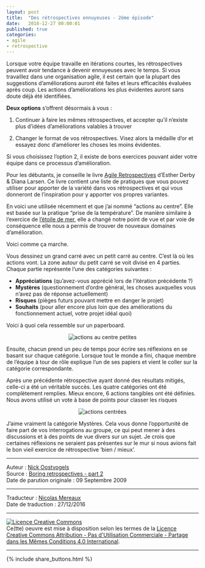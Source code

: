 ```yaml
---
layout: post
title:  "Des rétrospectives ennuyeuses - 2ème épisode"
date:   2016-12-27 00:00:01
published: true
categories: 
- agile
- retrospective
---
```


Lorsque votre équipe travaille en itérations courtes, les rétrospectives peuvent avoir tendance à devenir ennuyeuses avec le temps. Si vous travaillez dans une organisation agile, il est certain que la plupart des suggestions d’améliorations auront été faites et leurs efficacités évaluées après coup. Les actions d’améliorations les plus évidentes auront sans doute déjà été identifiées. 

**Deux options** s’offrent désormais à vous : 

1. Continuer à faire les mêmes rétrospectives, et accepter qu’il n’existe plus d’idées d’améliorations valables à trouver

2. Changer le format de vos rétrospectives. Visez alors la médaille d’or et essayez donc d’améliorer les choses les moins évidentes.

Si vous choisissez l’option 2, il existe de bons exercices pouvant aider votre équipe dans ce processus d’amélioration.

Pour les débutants, je conseille le livre [Agile Retrospectives](http://www.amazon.com/Agile-Retrospectives-Making-Teams-Great/dp/0977616649) d’Esther Derby & Diana Larsen. Ce livre contient une liste de pratiques que vous pouvez utiliser pour apporter de la variété dans vos rétrospectives et qui vous donneront de l’inspiration pour y apporter vos propres variantes.

En voici une utilisée récemment et que j’ai nommé “actions au centre”. Elle est basée sur la pratique “prise de la température”. De manière similaire à l’exercice de [l’étoile de mer](http://www.les-traducteurs-agiles.org/agile/retrospective/2016/12/14/des-retrospectives-ennuyeuses-episode-1.html), elle a changé notre point de vue et par voie de conséquence elle nous a permis de trouver de nouveaux domaines d’amélioration.

Voici comme ça marche.

Vous dessinez un grand carré avec un petit carré au centre. C’est là où les actions vont. La zone autour du petit carré se voit divisé en 4 parties. Chaque partie représente l’une des catégories suivantes :

* **Appréciations** (qu’avez-vous apprécié lors de l’itération précédente ?)
* **Mystères** (questionnement d’ordre général, les choses auxquelles vous n’avez pas de réponse actuellement)
* **Risques** (pièges futurs pouvant mettre en danger le projet)
* **Souhaits** (pour aller encore plus loin que des améliorations du fonctionnement actuel, votre projet idéal quoi)

Voici à quoi cela ressemble sur un paperboard.

<div align="center">
  <img title="actions au centre petites" src="{{ site.url }}assets/retrospectives_ennuyeuses/actionsaucentrepetites.jpg" />
</div>

Ensuite, chacun prend un peu de temps pour écrire ses réflexions en se basant sur chaque catégorie. Lorsque tout le monde a fini, chaque membre de l’équipe à tour de rôle explique l’un de ses papiers et vient le coller sur la catégorie correspondante.

Après une précédente rétrospective ayant donné des résultats mitigés, celle-ci a été un véritable succès. Les quatre catégories ont été complètement remplies. Mieux encore, 6 actions tangibles ont été définies. Nous avons utilisé un vote à base de points pour classer les risques

<div align="center">
  <img title="actions centrées" src="{{ site.url }}assets/retrospectives_ennuyeuses/actionsaucentre.jpg" />
</div>

J’aime vraiment la catégorie Mystères. Cela vous donne l’opportunité de faire part de vos interrogations au groupe, ce qui peut mener à des discussions et à des points de vue divers sur un sujet. Je crois que certaines réflexions ne seraient pas présentes sur le mur si nous avions fait le bon vieil exercice de rétrospective ‘bien / mieux’.

---
Auteur : [Nick Oostvogels](https://skycoach.be/ss/)  
Source : [Boring retrospectives - part 2](https://skycoach.be/2009/09/09/boring-retrospectives-part-2/)  
Date de parution originale : 09 Septembre 2009  

---
Traducteur : [Nicolas Mereaux](http://www.les-traducteurs-agiles.org/traducteurs/)  
Date de traduction : 27/12/2016  

---

<a rel="license" href="http://creativecommons.org/licenses/by-nc-sa/4.0/"><img alt="Licence Creative Commons" style="border-width:0" src="http://i.creativecommons.org/l/by-nc-sa/4.0/88x31.png" /></a><br />Ce(tte) oeuvre est mise à disposition selon les termes de la <a rel="license" href="http://creativecommons.org/licenses/by-nc-sa/4.0/">Licence Creative Commons Attribution - Pas d'Utilisation Commerciale - Partage dans les Mêmes Conditions 4.0 International</a>.

---

{% include share_buttons.html %}


